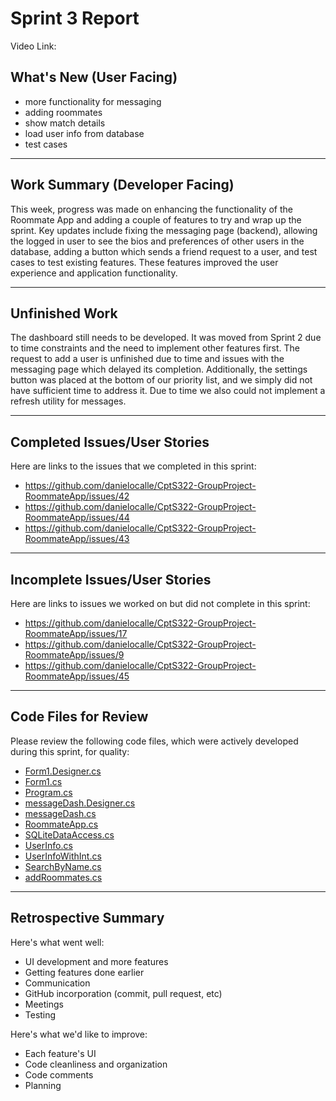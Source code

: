 # Sprint 3 Report 
Video Link: 
## What's New (User Facing)
 * more functionality for messaging
 * adding roommates
 * show match details
 * load user info from database
 * test cases

---

## Work Summary (Developer Facing)
This week, progress was made on enhancing the functionality of the Roommate App and adding a couple of features to try and wrap up the sprint. 
Key updates include fixing the messaging page (backend), allowing the logged in user to see the bios and preferences of other users in the database, adding a button which sends a friend request to a user, and test cases to test existing features.
These features improved the user experience and application functionality.

---

## Unfinished Work
The dashboard still needs to be developed. It was moved from Sprint 2 due to time constraints and the need to implement other features first.
The request to add a user is unfinished due to time and issues with the messaging page which delayed its completion.
Additionally, the settings button was placed at the bottom of our priority list, and we simply did not have sufficient time to address it.
Due to time we also could not implement a refresh utility for messages.

---

## Completed Issues/User Stories
Here are links to the issues that we completed in this sprint:

 * https://github.com/danielocalle/CptS322-GroupProject-RoommateApp/issues/42
 * https://github.com/danielocalle/CptS322-GroupProject-RoommateApp/issues/44
 * https://github.com/danielocalle/CptS322-GroupProject-RoommateApp/issues/43

---

## Incomplete Issues/User Stories
Here are links to issues we worked on but did not complete in this sprint:

* https://github.com/danielocalle/CptS322-GroupProject-RoommateApp/issues/17 
* https://github.com/danielocalle/CptS322-GroupProject-RoommateApp/issues/9
* https://github.com/danielocalle/CptS322-GroupProject-RoommateApp/issues/45

---

## Code Files for Review
Please review the following code files, which were actively developed during this sprint, for quality:

 * [Form1.Designer.cs](https://github.com/danielocalle/CptS322-GroupProject-RoommateApp/blob/main/RoomMate%20Application/RoomMate_WinFormsApp/Form1.Designer.cs)
 * [Form1.cs](https://github.com/danielocalle/CptS322-GroupProject-RoommateApp/blob/main/RoomMate%20Application/RoomMate_WinFormsApp/Form1.cs)
 * [Program.cs](https://github.com/danielocalle/CptS322-GroupProject-RoommateApp/blob/main/RoomMate%20Application/RoomMate_WinFormsApp/Program.cs)
 * [messageDash.Designer.cs](https://github.com/danielocalle/CptS322-GroupProject-RoommateApp/blob/main/RoomMate%20Application/RoomMate_WinFormsApp/messageDash.Designer.cs)
 * [messageDash.cs](https://github.com/danielocalle/CptS322-GroupProject-RoommateApp/blob/main/RoomMate%20Application/RoomMate_WinFormsApp/messageDash.cs)
 * [RoommateApp.cs](https://github.com/danielocalle/CptS322-GroupProject-RoommateApp/blob/main/RoomMate%20Application/Preferences/RoommateApp.cs)
 * [SQLiteDataAccess.cs](https://github.com/danielocalle/CptS322-GroupProject-RoommateApp/blob/main/RoomMate%20Application/Preferences/SQLiteDataAccess.cs)
 * [UserInfo.cs](https://github.com/danielocalle/CptS322-GroupProject-RoommateApp/blob/main/RoomMate%20Application/Preferences/UserInfo.cs)
 * [UserInfoWithInt.cs](https://github.com/danielocalle/CptS322-GroupProject-RoommateApp/blob/main/RoomMate%20Application/Preferences/UserInfoWithInt.cs)
 * [SearchByName.cs](https://github.com/danielocalle/CptS322-GroupProject-RoommateApp/blob/main/RoomMate%20Application/Preferences/SearchByNamecs.cs)
 * [addRoommates.cs](https://github.com/danielocalle/CptS322-GroupProject-RoommateApp/blob/main/RoomMate%20Application/Preferences/addRoommate.cs)

---
   
## Retrospective Summary
Here's what went well:

  * UI development and more features
  * Getting features done earlier
  * Communication
  * GitHub incorporation (commit, pull request, etc)
  * Meetings 
  * Testing


Here's what we'd like to improve:

  * Each feature's UI
  * Code cleanliness and organization
  * Code comments
  * Planning
